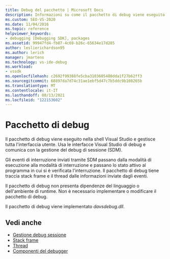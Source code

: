 ```yaml
---
title: Debug del pacchetto | Microsoft Docs
description: Informazioni su come il pacchetto di debug viene eseguito Visual Studio shell e gestisce l'interfaccia utente utilizzando le interfacce di debug e comunicando con la gestione del debug della sessione.
ms.custom: SEO-VS-2020
ms.date: 11/04/2016
ms.topic: reference
helpviewer_keywords:
- debugging [Debugging SDK], packages
ms.assetid: 99947fd4-fb87-4c69-b26c-65634e17d285
author: leslierichardson95
ms.author: lerich
manager: jmartens
ms.technology: vs-ide-debug
ms.workload:
- vssdk
ms.openlocfilehash: c2692f99388fe5cba3103605480dda1f27b62ff3
ms.sourcegitcommit: 68897da7d74c31ae1ebf5d47c7b5ddc9b108265b
ms.translationtype: MT
ms.contentlocale: it-IT
ms.lasthandoff: 08/13/2021
ms.locfileid: "122153602"
---
```

# <a name="debug-package"></a>Pacchetto di debug
Il pacchetto di debug viene eseguito nella shell Visual Studio e gestisce tutta l'interfaccia utente. Usa le interfacce Visual Studio di debug e comunica con la gestione del debug di sessione (SDM).

 Gli eventi di interruzione inviati tramite SDM passano dalla modalità di esecuzione alla modalità di interruzione e passano lo stato attivo al programma in cui si è verificata l'interruzione. Il pacchetto di debug tiene traccia stack frame e il thread dalle informazioni inviate dagli eventi.

 Il pacchetto di debug non presenta dipendenze del linguaggio o dell'ambiente di runtime. Non è necessario implementare o modificare il pacchetto di debug.

 Il pacchetto di debug viene implementato *davsdebug.dll*.

## <a name="see-also"></a>Vedi anche
- [Gestione debug sessione](../../extensibility/debugger/session-debug-manager.md)
- [Stack frame](../../extensibility/debugger/stack-frames.md)
- [Thread](../../extensibility/debugger/threads.md)
- [Componenti del debugger](../../extensibility/debugger/debugger-components.md)
